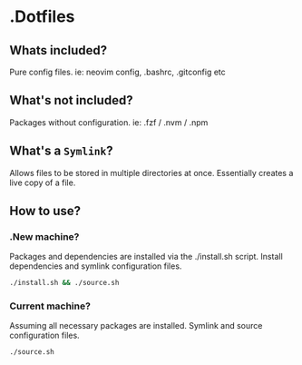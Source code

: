 # .Dotfiles

## Whats included?
Pure config files.
ie: neovim config, .bashrc, .gitconfig etc

## What's not included?
Packages without configuration. ie: .fzf / .nvm / .npm

## What's a `Symlink`?
Allows files to be stored in multiple directories at once.
Essentially creates a live copy of a file.

## How to use?
### .New machine?
Packages and dependencies are installed via the ./install.sh script.
Install dependencies and symlink configuration files.
```bash
./install.sh && ./source.sh
```
### Current machine?
Assuming all necessary packages are installed.
Symlink and source configuration files.
```bash
./source.sh
```
